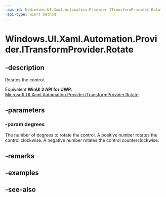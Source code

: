 ```yaml
---
-api-id: M:Windows.UI.Xaml.Automation.Provider.ITransformProvider.Rotate(System.Double)
-api-type: winrt method
---
```


<!-- Method syntax
public void Rotate(System.Double degrees)
-->

# Windows.UI.Xaml.Automation.Provider.ITransformProvider.Rotate

## -description
Rotates the control.

Equivalent **WinUI 2 API for UWP**: [Microsoft.UI.Xaml.Automation.Provider.ITransformProvider.Rotate](/windows/winui/api/microsoft.ui.xaml.automation.provider.itransformprovider.rotate).

## -parameters
### -param degrees
The number of degrees to rotate the control. A positive number rotates the control clockwise. A negative number rotates the control counterclockwise.

## -remarks

## -examples

## -see-also
